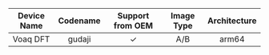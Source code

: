 |Device Name|Codename|Support from OEM|Image Type|Architecture|
|:-:|:-:|:-:|:-:|:-:|
|Voaq DFT|gudaji|✓|A/B|arm64|
